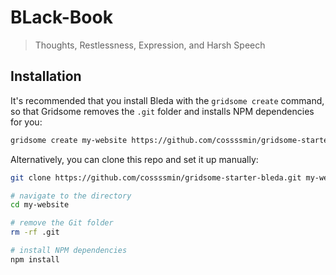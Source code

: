 # BLack-Book

> Thoughts, Restlessness, Expression, and Harsh Speech

## Installation

It's recommended that you install Bleda with the `gridsome create` command, so that Gridsome removes the `.git` folder and installs NPM dependencies for you:

```sh
gridsome create my-website https://github.com/cossssmin/gridsome-starter-bleda.git
```

Alternatively, you can clone this repo and set it up manually:

```sh
git clone https://github.com/cossssmin/gridsome-starter-bleda.git my-website

# navigate to the directory
cd my-website

# remove the Git folder
rm -rf .git

# install NPM dependencies
npm install
```